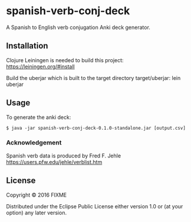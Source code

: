 # spanish-verb-conj-deck

A Spanish to English verb conjugation Anki deck generator.

## Installation

Clojure Leiningen is needed to build this project: https://leiningen.org/#install

Build the uberjar which is built to the target directory target/uberjar:
    lein uberjar
    

## Usage

To generate the anki deck:

    $ java -jar spanish-verb-conj-deck-0.1.0-standalone.jar [output.csv]


### Acknowledgement

Spanish verb data is produced by Fred F. Jehle https://users.pfw.edu/jehle/verblist.htm


## License

Copyright © 2016 FIXME

Distributed under the Eclipse Public License either version 1.0 or (at
your option) any later version.
